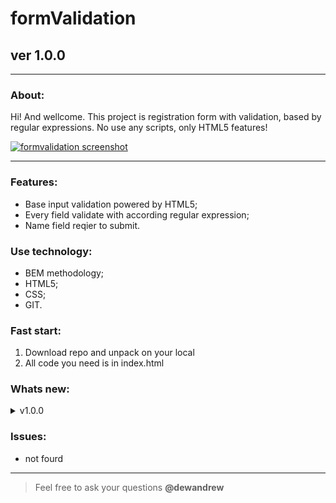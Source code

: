 # formValidation
## ver 1.0.0
---

### About:

Hi! And wellcome.
This project is registration form with validation, based by regular expressions. No use any scripts, only HTML5 features!

[![formvalidation screenshot](https://s162iva.storage.yandex.net/rdisk/499b653b98a05a31409a3c8989231727c30d55c86ac19e40316d4e81285af5ed/5e7c4aca/_C7D2e-MUd2uS1XKD63ntjF-JcF-xCT02hcCqVFgySUMyxIVnGeK0lz4owqPzhehLv-ClHmwcNMmN-H57QCpgA==?uid=0&filename=2020-03-26+13-24-27+Regular+Expressions+-+Google+Chrome.jpg&disposition=inline&hash=&limit=0&content_type=image%2Fjpeg&tknv=v2&owner_uid=113710371&fsize=39343&hid=a78057c06e218b2047127389119f3ff5&media_type=image&etag=026211b5a1be8c0833a2c5b1feb7ee5d&rtoken=R0FMjCbK7D2p&force_default=no&ycrid=na-fe2c1b1599c2bd545075d0bf246c8e76-downloader12h&ts=5a1bc0c30c680&s=fb4fa8ce996ce6df1961a2ffc7ea813518a2aa4aec36f721d134478a27182425&pb=U2FsdGVkX1_Er7iVpFlppZY4S42YgJtbwLvE1hPCJBsRp0U1_mP7eqZoW2MWhaKPmk1FdMBAlHDlzDdSG62D9sRxm9r5g8-N2b1PdDVzOto "github.io/form-validation")](https://somedew.github.io/form-validation/)

---

### Features:

- Base input validation powered by HTML5;
- Every field validate with according regular expression;
- Name field reqier to submit.

### Use technology:

- BEM methodology;
- HTML5;
- CSS;
- GIT.

### Fast start:

1. Download repo and unpack on your local
2. All code you need is in index.html

### Whats new:

<details>
    <summary>v1.0.0</summary>
    <li>Relise vertion</li>
    <li>Readme file up to date</li>
</details>

### Issues:

- not fourd

-----
> Feel free to ask your questions **@dewandrew**

